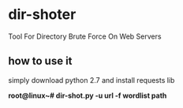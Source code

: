 # dir-shoter
Tool For Directory Brute Force On Web Servers

## how to use it
simply download python 2.7 and install requests lib 

**root@linux~# dir-shot.py -u url -f wordlist path**
